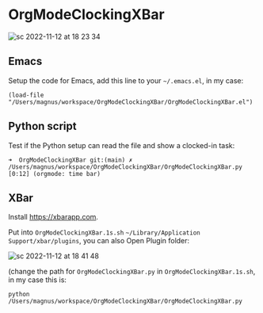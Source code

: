 # OrgModeClockingXBar

![sc 2022-11-12 at 18 23 34](https://user-images.githubusercontent.com/118740/201486665-a53e8f4f-9450-4be4-953c-5571b30dd033.jpg)

## Emacs
Setup the code for Emacs, add this line to your `~/.emacs.el`, in my case:

	(load-file "/Users/magnus/workspace/OrgModeClockingXBar/OrgModeClockingXBar.el")

## Python script
Test if the Python setup can read the file and show a clocked-in task:

	➜  OrgModeClockingXBar git:(main) ✗ /Users/magnus/workspace/OrgModeClockingXBar/OrgModeClockingXBar.py
	[0:12] (orgmode: time bar)

## XBar
Install https://xbarapp.com.

Put into `OrgModeClockingXBar.1s.sh` `~/Library/Application Support/xbar/plugins`, you can also Open Plugin folder:

![sc 2022-11-12 at 18 41 48](https://user-images.githubusercontent.com/118740/201487364-c498bc2d-4d90-45d3-bc28-25b68227e3cc.jpg)

(change the path for `OrgModeClockingXBar.py` in `OrgModeClockingXBar.1s.sh`, in my case this is:

	python /Users/magnus/workspace/OrgModeClockingXBar/OrgModeClockingXBar.py


